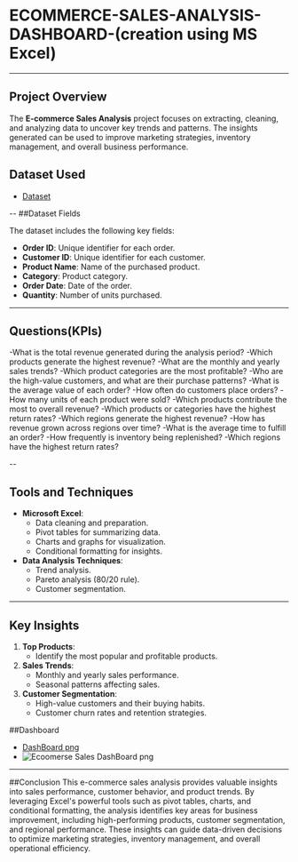 # ECOMMERCE-SALES-ANALYSIS-DASHBOARD-(creation using MS Excel)

---
## Project Overview

The **E-commerce Sales Analysis** project focuses on extracting, cleaning, and analyzing data to uncover key trends and patterns. The insights generated can be used to improve marketing strategies, inventory management, and overall business performance.

## Dataset Used
- <a href="https://github.com/arjun-chanda/ECOMMERCE-SALES-ANALYSIS-DASHBOARD-/blob/main/Ecommerse%20Sales%20Analysis%20Project.xlsx">Dataset</a>

--
##Dataset Fields

The dataset includes the following key fields:

- **Order ID**: Unique identifier for each order.
- **Customer ID**: Unique identifier for each customer.
- **Product Name**: Name of the purchased product.
- **Category**: Product category.
- **Order Date**: Date of the order.
- **Quantity**: Number of units purchased.
---
## Questions(KPIs)
-What is the total revenue generated during the analysis period?
-Which products generate the highest revenue?
-What are the monthly and yearly sales trends?
-Which product categories are the most profitable?
-Who are the high-value customers, and what are their purchase patterns?
-What is the average value of each order?
-How often do customers place orders?
-How many units of each product were sold?
-Which products contribute the most to overall revenue?
-Which products or categories have the highest return rates?
-Which regions generate the highest revenue?
-How has revenue grown across regions over time?
-What is the average time to fulfill an order?
-How frequently is inventory being replenished?
-Which regions have the highest return rates?

--
## Tools and Techniques
- **Microsoft Excel**:
  - Data cleaning and preparation.
  - Pivot tables for summarizing data.
  - Charts and graphs for visualization.
  - Conditional formatting for insights.
- **Data Analysis Techniques**:
  - Trend analysis.
  - Pareto analysis (80/20 rule).
  - Customer segmentation.
---

## Key Insights

1. **Top Products**:
   - Identify the most popular and profitable products.
2. **Sales Trends**:
   - Monthly and yearly sales performance.
   - Seasonal patterns affecting sales.
3. **Customer Segmentation**:
   - High-value customers and their buying habits.
   - Customer churn rates and retention strategies.
     
##Dashboard
- <a href="https://github.com/arjun-chanda/ECOMMERCE-SALES-ANALYSIS-DASHBOARD-/blob/main/Ecoomerse%20Sales%20DashBoard%20png.png">DashBoard png </a>
- ![Ecoomerse Sales DashBoard png](https://github.com/user-attachments/assets/da08fd8d-34ab-44be-8740-bca09f1c16bc)

---

##Conclusion
This e-commerce sales analysis provides valuable insights into sales performance, customer behavior, and product trends. By leveraging Excel's powerful tools such as pivot tables, charts, and conditional formatting, the analysis identifies key areas for business improvement, including high-performing products, customer segmentation, and regional performance. These insights can guide data-driven decisions to optimize marketing strategies, inventory management, and overall operational efficiency.




